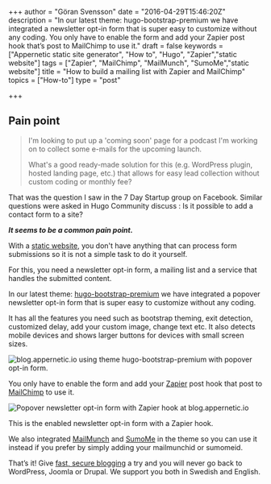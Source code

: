 +++
author = "Göran Svensson"
date = "2016-04-29T15:46:20Z"
description = "In our latest theme: hugo-bootstrap-premium we have integrated a newsletter opt-in form that is super easy to customize without any coding. You only have to enable the form and add your Zapier post hook that’s post to MailChimp to use it."
draft = false
keywords = ["Appernetic static site generator", "How to", "Hugo", "Zapier","static website"]
tags = ["Zapier", "MailChimp", "MailMunch", "SumoMe","static website"]
title = "How to build a mailing list with Zapier and MailChimp"
topics = ["How-to"]
type = "post"

+++
## Pain point

> I'm looking to put up a 'coming soon' page for a podcast I'm working
> on to collect some e-mails for the upcoming launch.
> 
> What's a good ready-made solution for this (e.g. WordPress plugin,
> hosted landing page, etc.) that allows for easy lead collection
> without custom coding or monthly fee? 

That was the question I saw in the 7 Day Startup group on Facebook. Similar questions were asked in Hugo Community discuss : Is it possible to add a contact form to a site?

***It seems to be a common pain point.***

With a [static website][1], you don't have anything that can process form submissions so it is not a simple task to do it yourself. 

For this, you need a newsletter opt-in form, a mailing list and a service that handles the submitted content.

In our latest theme: [hugo-bootstrap-premium][2] we have integrated a popover newsletter opt-in form that is super easy to customize without any coding.

It has all the features you need such as bootstrap theming, exit detection, customized delay, add your custom image, change text etc. It also detects mobile devices and shows larger buttons for devices with small screen sizes.

![blog.appernetic.io using theme hugo-bootstrap-premium with popover opt-in form.][3]

You only have to enable the form and add your [Zapier][4] post hook that post to [MailChimp][5] to use it. 

![Popover newsletter opt-in form with Zapier hook at blog.appernetic.io][6]

This is  the enabled newsletter opt-in form with a Zapier hook.

We also integrated [MailMunch][7] and [SumoMe][8] in the theme so you can use it instead  if you prefer by simply adding your mailmunchid or sumomeid.

That’s it! Give [fast, secure blogging][9] a try and you will never go back to WordPress, Joomla or Drupal. We support you both in Swedish and English.


  [1]: https://appernetic.io
  [2]: https://github.com/appernetic/hugo-bootstrap-premium
  [3]: https://res.cloudinary.com/appernetic/v1461945240/aaxlgeo4btp4ih5hlhtb
  [4]: https://zapier.com
  [5]: http://mailchimp.com/
  [6]: https://res.cloudinary.com/appernetic/v1461945371/jdx7evqmqmrli2ib7wzf
  [7]: https://www.mailmunch.co/
  [8]: https://sumome.com/
  [9]: https://appernetic.io
